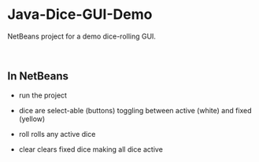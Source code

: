 Java-Dice-GUI-Demo
==================

NetBeans project for a demo dice-rolling GUI.

 

In NetBeans
-----------

-   run the project

-   dice are select-able (buttons) toggling between active (white) and fixed
    (yellow)

-   roll rolls any active dice

-   clear clears fixed dice making all dice active

